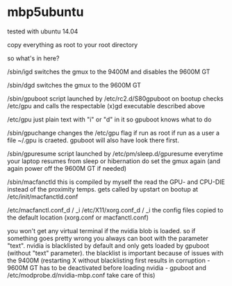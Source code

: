 mbp5ubuntu
==========

tested with ubuntu 14.04

copy everything as root to your root directory

so what's in here?

/sbin/igd
switches the gmux to the 9400M and disables the 9600M GT

/sbin/dgd
switches the gmux to the 9600M GT

/sbin/gpuboot
script launched by /etc/rc2.d/S80gpuboot on bootup
checks /etc/gpu and calls the respectable (x)gd executable described above

/etc/gpu
just plain text with "i" or "d" in it so gpuboot knows what to do

/sbin/gpuchange
changes the /etc/gpu flag if run as root
if run as a user a file ~/.gpu is craeted. gpuboot will also have look there first.

/sbin/gpuresume
script launched by /etc/pm/sleep.d/gpuresume everytime your laptop resumes from sleep or hibernation do set the gmux again (and again power off the 9600M GT if needed)

/sbin/macfanctld
this is compiled by myself the read the GPU- and CPU-DIE instead of the proximity temps.
gets called by upstart on bootup at /etc/init/macfanctld.conf

/etc/macfanctl.conf_d / _i
/etc/X11/xorg.conf_d / _i
the config files copied to the default location (xorg.conf or macfanctl.conf)


you won't get any virtual terminal if the nvidia blob is loaded. so if something goes pretty wrong you always can boot with the parameter "text". nvidia is blacklisted by default and only gets loaded by gpuboot (without "text" parameter). the blacklist is important because of issues with the 9400M (restarting X without blacklisting first results in corruption - 9600M GT has to be deactivated before loading nvidia - gpuboot and /etc/modprobe.d/nvidia-mbp.conf take care of this)
